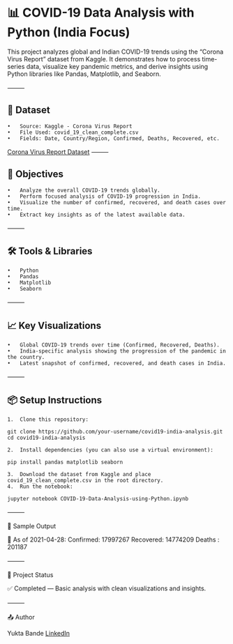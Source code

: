 # 📊 COVID-19 Data Analysis with Python (India Focus)

This project analyzes global and Indian COVID-19 trends using the “Corona Virus Report” dataset from Kaggle. It demonstrates how to process time-series data, visualize key pandemic metrics, and derive insights using Python libraries like Pandas, Matplotlib, and Seaborn.

⸻

## 📁 Dataset
	•	Source: Kaggle - Corona Virus Report
	•	File Used: covid_19_clean_complete.csv
	•	Fields: Date, Country/Region, Confirmed, Deaths, Recovered, etc.
[Corona Virus Report Dataset](https://www.kaggle.com/datasets/imdevskp/corona-virus-report)
⸻

## 🎯 Objectives
	•	Analyze the overall COVID-19 trends globally.
	•	Perform focused analysis of COVID-19 progression in India.
	•	Visualize the number of confirmed, recovered, and death cases over time.
	•	Extract key insights as of the latest available data.

⸻

## 🛠 Tools & Libraries
	•	Python
	•	Pandas
	•	Matplotlib
	•	Seaborn

⸻

## 📈 Key Visualizations
	•	Global COVID-19 trends over time (Confirmed, Recovered, Deaths).
	•	India-specific analysis showing the progression of the pandemic in the country.
	•	Latest snapshot of confirmed, recovered, and death cases in India.

⸻

## 📦 Setup Instructions
	1.	Clone this repository:
```
git clone https://github.com/your-username/covid19-india-analysis.git
cd covid19-india-analysis
```

	2.	Install dependencies (you can also use a virtual environment):
```
pip install pandas matplotlib seaborn
```

	3.	Download the dataset from Kaggle and place covid_19_clean_complete.csv in the root directory.
	4.	Run the notebook:
```
jupyter notebook COVID-19-Data-Analysis-using-Python.ipynb
```


⸻

📍 Sample Output

📍 As of 2021-04-28:
Confirmed: 17997267
Recovered: 14774209
Deaths   : 201187



⸻

📌 Project Status

✅ Completed — Basic analysis with clean visualizations and insights.

⸻

📤 Author

Yukta Bande 
[LinkedIn](https://www.linkedin.com/in/yukta-bande/)


